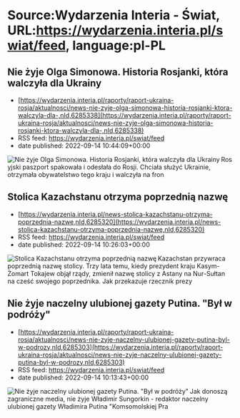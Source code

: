 # Source:Wydarzenia Interia - Świat, URL:https://wydarzenia.interia.pl/swiat/feed, language:pl-PL

## Nie żyje Olga Simonowa. Historia Rosjanki, która walczyła dla Ukrainy
 - [https://wydarzenia.interia.pl/raporty/raport-ukraina-rosja/aktualnosci/news-nie-zyje-olga-simonowa-historia-rosjanki-ktora-walczyla-dla-,nId,6285338](https://wydarzenia.interia.pl/raporty/raport-ukraina-rosja/aktualnosci/news-nie-zyje-olga-simonowa-historia-rosjanki-ktora-walczyla-dla-,nId,6285338)
 - RSS feed: https://wydarzenia.interia.pl/swiat/feed
 - date published: 2022-09-14 10:44:09+00:00

<p><a href="https://wydarzenia.interia.pl/raporty/raport-ukraina-rosja/aktualnosci/news-nie-zyje-olga-simonowa-historia-rosjanki-ktora-walczyla-dla-,nId,6285338"><img align="left" alt="Nie żyje Olga Simonowa. Historia Rosjanki, która walczyła dla Ukrainy" src="https://i.iplsc.com/nie-zyje-olga-simonowa-historia-rosjanki-ktora-walczyla-dla/000G2FHSUUSDG9UJ-C321.jpg" /></a>Rosyjski paszport spakowała i odesłała do Rosji. Chciała służyć Ukrainie, otrzymała obywatelstwo tego kraju i walczyła na fron

## Stolica Kazachstanu otrzyma poprzednią nazwę
 - [https://wydarzenia.interia.pl/news-stolica-kazachstanu-otrzyma-poprzednia-nazwe,nId,6285320](https://wydarzenia.interia.pl/news-stolica-kazachstanu-otrzyma-poprzednia-nazwe,nId,6285320)
 - RSS feed: https://wydarzenia.interia.pl/swiat/feed
 - date published: 2022-09-14 10:26:03+00:00

<p><a href="https://wydarzenia.interia.pl/news-stolica-kazachstanu-otrzyma-poprzednia-nazwe,nId,6285320"><img align="left" alt="Stolica Kazachstanu otrzyma poprzednią nazwę" src="https://i.iplsc.com/stolica-kazachstanu-otrzyma-poprzednia-nazwe/000G2FEO67GP9643-C321.jpg" /></a>Kazachstan przywraca poprzednią nazwę stolicy. Trzy lata temu, kiedy prezydent kraju Kasym-Żomart Tokajew objął rządy, zmienił nazwę stolicy z Astany na Nur-Sułtan na cześć swojego poprzednika. Jak przekazuje rzecznik prezy

## Nie żyje naczelny ulubionej gazety Putina. "Był w podróży"
 - [https://wydarzenia.interia.pl/raporty/raport-ukraina-rosja/aktualnosci/news-nie-zyje-naczelny-ulubionej-gazety-putina-byl-w-podrozy,nId,6285303](https://wydarzenia.interia.pl/raporty/raport-ukraina-rosja/aktualnosci/news-nie-zyje-naczelny-ulubionej-gazety-putina-byl-w-podrozy,nId,6285303)
 - RSS feed: https://wydarzenia.interia.pl/swiat/feed
 - date published: 2022-09-14 10:13:43+00:00

<p><a href="https://wydarzenia.interia.pl/raporty/raport-ukraina-rosja/aktualnosci/news-nie-zyje-naczelny-ulubionej-gazety-putina-byl-w-podrozy,nId,6285303"><img align="left" alt="Nie żyje naczelny ulubionej gazety Putina. &quot;Był w podróży&quot;" src="https://i.iplsc.com/nie-zyje-naczelny-ulubionej-gazety-putina-byl-w-podrozy/000G2FD5VFG45GV4-C321.jpg" /></a>Jak donoszą zagraniczne media, nie żyje Władimir Sungorkin - redaktor naczelny ulubionej gazety Władimira Putina &quot;Komsomolskiej Pra


